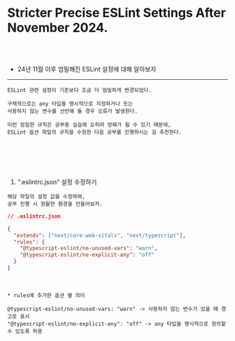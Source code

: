 # Stricter Precise ESLint Settings After November 2024.

<br />
<br />

* 24년 11월 이후 엄밀해진 ESLint 설정에 대해 알아보자
---

```
ESLint 관련 설정이 기존보다 조금 더 엄밀하게 변경되었다.

구체적으로는 any 타입을 명시적으로 지정하거나 또는
사용하지 않는 변수를 선언해 둘 경우 오류가 발생한다.

이런 엄밀한 규칙은 공부중 실습에 오히려 방해가 될 수 있기 때문에,
ESLint 옵션 파일의 규칙을 수정한 다음 공부를 진행하시는 걸 추천한다.
```

<br />
<br />
<br />
<br />

1. ".eslintrc.json" 설정 수정하기

```
해당 파일의 설정 값을 수정하여,
공부 진행 시 원활한 환경을 만들어보자.
```

```json
// .eslintrc.json

{
  "extends": ["next/core-web-vitals", "next/typescript"],
  "rules": {
    "@typescript-eslint/no-unused-vars": "warn",
    "@typescript-eslint/no-explicit-any": "off"
  }
}
```

<br />

```
* rules에 추가한 옵션 별 의미

@typescript-eslint/no-unused-vars: "warn" -> 사용하지 않는 변수가 있을 때 경고로 표시
"@typescript-eslint/no-explicit-any": "off" -> any 타입을 명시적으로 정의할 수 있도록 허용
```
